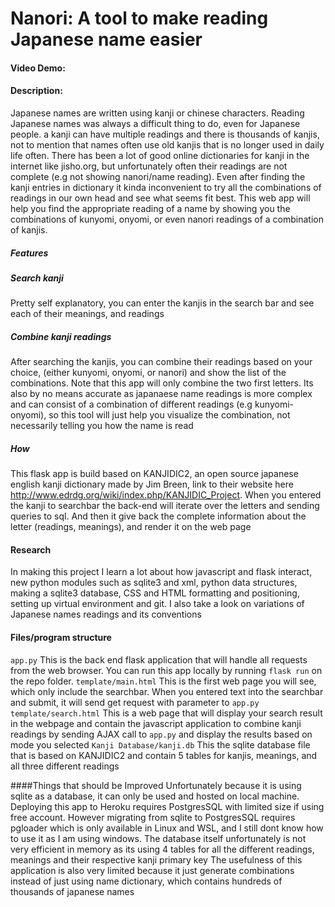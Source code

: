 # Nanori: A tool to make reading Japanese name easier
#### Video Demo:
#### Description:
Japanese names are written using kanji or chinese characters. Reading Japanese names was always a difficult thing to do, 
even for Japanese people. a kanji can have multiple readings and there is thousands of kanjis, not to mention that names
often use old kanjis that is no longer used in daily life often. There has been a lot of good online dictionaries for kanji
in the internet like jisho.org, but unfortunately often their readings are not complete (e.g not showing nanori/name reading).
Even after finding the kanji entries in dictionary it kinda inconvenient to try all the combinations of readings in our own head
and see what seems fit best. This web app will help you find the appropriate reading of a name by showing you the combinations
of kunyomi, onyomi, or even nanori readings of a combination of kanjis.  


##### Features
##### Search kanji
Pretty self explanatory, you can enter the kanjis in the search bar and see each of their meanings, and readings
##### Combine kanji readings
After searching the kanjis, you can combine their readings based on your choice, (either kunyomi, onyomi, or nanori) 
and show the list of the combinations. Note that this app will only combine the two first letters. Its also by no means accurate as japanaese name readings is
more complex and can consist of a combination of different readings (e.g kunyomi-onyomi), so this tool will just help you visualize the combination, not
necessarily telling you how the name is read
##### How
This flask app is build based on KANJIDIC2, an open source japanese english kanji dictionary made by Jim Breen, link 
to their website here http://www.edrdg.org/wiki/index.php/KANJIDIC_Project. When you entered the kanji to searchbar the back-end will iterate over the letters
and sending queries to sql. And then it give back the complete information about the letter (readings, meanings), and render it on the web page
#### Research
In making this project I learn a lot about how javascript and flask interact, new python modules such as sqlite3 and xml, python data structures, making a sqlite3 
database, CSS and HTML formatting and positioning, setting up virtual environment and git. I also take a look on variations of Japanese names readings and its conventions 

#### Files/program structure
`app.py` This is the back end flask application that will handle all requests from the web browser. You can run this app locally by running `flask run` on the repo
folder. 
`template/main.html` This is the first web page you will see, which only include the searchbar. When you entered text into the searchbar and submit, it will send get
request with parameter to `app.py`
`template/search.html` This is a web page that will display your search result in the webpage and contain the javascript application to combine kanji readings by sending
AJAX call to `app.py` and display the results based on mode you selected
`Kanji Database/kanji.db` This the sqlite database file that is based on KANJIDIC2 and contain 5 tables for kanjis, meanings, and all three different readings 


####Things that should be Improved
Unfortunately because it is using sqlite as a database, it can only be used and hosted on local machine. Deploying this app to Heroku requires PostgresSQL
with limited size if using free account. However migrating from sqlite to PostgresSQL requires pgloader which is only available in Linux and WSL, and I still
dont know how to use it as I am using windows. The database itself unfortunately is not very efficient in memory as its using 4 tables for all the different
readings, meanings and their respective kanji primary key
The usefulness of this application is also very limited because it just generate combinations instead of just using name dictionary, which contains hundreds
of thousands of japanese names
